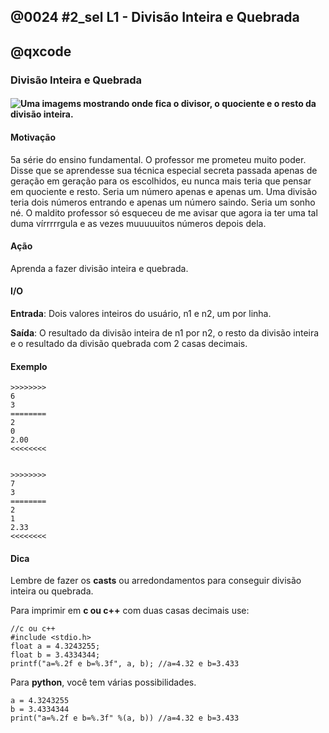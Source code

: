 ## @0024 #2_sel L1 - Divisão Inteira e Quebrada
## @qxcode

### Divisão Inteira e Quebrada

#### ![Uma imagems mostrando onde fica o divisor, o quociente e o resto da divisão inteira.](https://raw.githubusercontent.com/qxcodefup/arcade/master/base/0024/capa.jpg)

#### Motivação

5a série do ensino fundamental. O professor me prometeu muito poder. Disse que se aprendesse sua técnica especial secreta passada apenas de geração em geração para os escolhidos, eu nunca mais teria que pensar em quociente e resto. Seria um número apenas e apenas um. Uma divisão teria dois números entrando e apenas um número saindo. Seria um sonho né. O maldito professor só esqueceu de me avisar que agora ia ter uma tal duma vírrrrrgula e as vezes muuuuuitos números depois dela.



#### Ação

Aprenda a fazer divisão inteira e quebrada.



#### I/O

**Entrada**: Dois valores inteiros do usuário, n1 e n2, um por linha.

**Saída**: O resultado da divisão inteira de n1 por n2, o resto da divisão inteira e o resultado da divisão quebrada com 2 casas decimais.



#### Exemplo

```
>>>>>>>>
6
3
========
2
0
2.00
<<<<<<<<


>>>>>>>>
7
3
========
2
1
2.33
<<<<<<<<

```

<!---
>>>>>>>> 

7
3
========
2
1
2.33
<<<<<<<<


>>>>>>>> 

6
3
========
2
0
2.00
<<<<<<<<


>>>>>>>>

5
2
========
2
1
2.50
<<<<<<<<


>>>>>>>>

4
10
========
0
4
0.40
<<<<<<<<


--->



#### Dica

Lembre de fazer os **casts** ou arredondamentos para conseguir divisão inteira ou quebrada.



Para imprimir em **c ou c++** com duas casas decimais use:

```
//c ou c++
#include <stdio.h>
float a = 4.3243255;
float b = 3.4334344;
printf("a=%.2f e b=%.3f", a, b); //a=4.32 e b=3.433
```


Para **python**, você tem várias possibilidades.

```
a = 4.3243255
b = 3.4334344
print("a=%.2f e b=%.3f" %(a, b)) //a=4.32 e b=3.433
```
